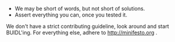 * We may be short of words, but not short of solutions.
* Assert everything you can, once you tested it.

We don't have a strict contributing guideline, look around and start BUIDL'ing.
For everything else, adhere to http://minifesto.org .
